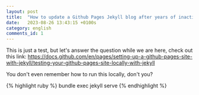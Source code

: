 ```yaml
---
layout: post
title:  "How to update a Github Pages Jekyll blog after years of inactivity"
date:   2023-08-26 13:43:15 +0100s
category: english
comments_id: 1
---
```


This is just a test, but let's answer the question while we are here, check out this link:
https://docs.github.com/en/pages/setting-up-a-github-pages-site-with-jekyll/testing-your-github-pages-site-locally-with-jekyll

You don't even remember how to run this locally, don't you?

{% highlight ruby %}
bundle exec jekyll serve
{% endhighlight %}
